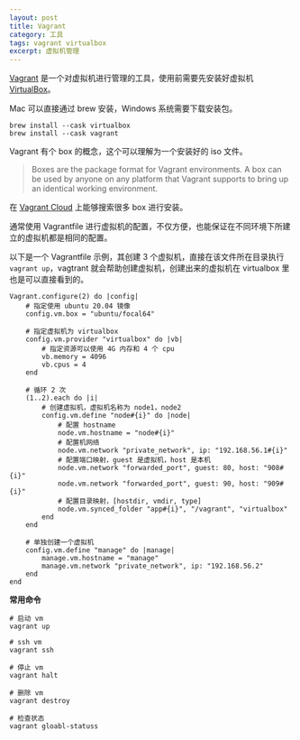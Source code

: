 ```yaml
---
layout: post
title: Vagrant
category: 工具
tags: vagrant virtualbox
excerpt: 虚拟机管理
---
```


[Vagrant](https://www.vagrantup.com) 是一个对虚拟机进行管理的工具，使用前需要先安装好虚拟机 [VirtualBox](https://www.virtualbox.org)。



Mac 可以直接通过 brew 安装，Windows 系统需要下载安装包。

```shell
brew install --cask virtualbox
brew install --cask vagrant
```



Vagrant 有个 box 的概念，这个可以理解为一个安装好的 iso 文件。

>   Boxes are the package format for Vagrant environments. A box can be used by anyone on any platform that Vagrant supports to bring up an identical working environment.

在 [Vagrant Cloud](https://app.vagrantup.com/boxes/search) 上能够搜索很多 box 进行安装。



通常使用 Vagrantfile 进行虚拟机的配置，不仅方便，也能保证在不同环境下所建立的虚拟机都是相同的配置。



以下是一个 Vagrantfile 示例，其创建 3 个虚拟机，直接在该文件所在目录执行 `vagrant up`，vagtrant 就会帮助创建虚拟机，创建出来的虚拟机在 virtualbox 里也是可以直接看到的。

```
Vagrant.configure(2) do |config|
    # 指定使用 ubuntu 20.04 镜像
    config.vm.box = "ubuntu/focal64"

    # 指定虚拟机为 virtualbox
    config.vm.provider "virtualbox" do |vb|
        # 指定资源可以使用 4G 内存和 4 个 cpu
        vb.memory = 4096
        vb.cpus = 4
    end

    # 循环 2 次
    (1..2).each do |i|
        # 创建虚拟机，虚拟机名称为 node1，node2
        config.vm.define "node#{i}" do |node|
            # 配置 hostname
            node.vm.hostname = "node#{i}"
            # 配置机网络
            node.vm.network "private_network", ip: "192.168.56.1#{i}"
            # 配置端口映射，guest 是虚拟机，host 是本机
            node.vm.network "forwarded_port", guest: 80, host: "908#{i}"
            node.vm.network "forwarded_port", guest: 90, host: "909#{i}"
            # 配置目录映射，[hostdir, vmdir, type]
            node.vm.synced_folder "app#{i}", "/vagrant", "virtualbox"
        end
    end

    # 单独创建一个虚拟机
    config.vm.define "manage" do |manage|
        manage.vm.hostname = "manage"
        manage.vm.network "private_network", ip: "192.168.56.2"
    end
end
```



**常用命令**

```shell
# 启动 vm
vagrant up

# ssh vm
vagrant ssh

# 停止 vm
vagrant halt

# 删除 vm
vagrant destroy

# 检查状态
vagrant gloabl-statuss
```

